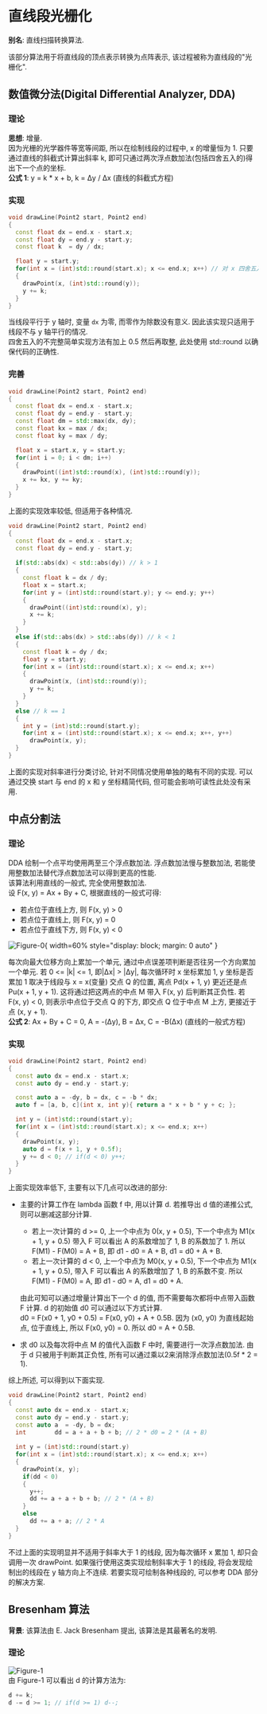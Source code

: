 # 直线段光栅化

**别名**: 直线扫描转换算法.  

该部分算法用于将直线段的顶点表示转换为点阵表示, 该过程被称为直线段的"光栅化".  

## 数值微分法(Digital Differential Analyzer, DDA)

### 理论

**思想**: 增量.  
因为光栅的光学器件等宽等间距, 所以在绘制线段的过程中, x 的增量恒为 1. 只要通过直线的斜截式计算出斜率 k, 即可只通过两次浮点数加法(包括四舍五入的)得出下一个点的坐标.  
**公式 1**: y = k * x + b, k = Δy / Δx (直线的斜截式方程)  

### 实现

```cpp
void drawLine(Point2 start, Point2 end)
{
  const float dx = end.x - start.x;
  const float dy = end.y - start.y;
  const float k  = dy / dx;

  float y = start.y;
  for(int x = (int)std::round(start.x); x <= end.x; x++) // 对 x 四舍五入取整.  
  {
    drawPoint(x, (int)std::round(y));
    y += k;
  }
}
```

当线段平行于 y 轴时, 变量 `dx` 为零, 而零作为除数没有意义. 因此该实现只适用于线段不与 y 轴平行的情况.  
四舍五入的不完整简单实现方法有加上 0.5 然后再取整, 此处使用 std::round 以确保代码的正确性.  

### 完善

```cpp
void drawLine(Point2 start, Point2 end)
{
  const float dx = end.x - start.x;
  const float dy = end.y - start.y;
  const float dm = std::max(dx, dy);
  const float kx = max / dx;
  const float ky = max / dy;

  float x = start.x, y = start.y;
  for(int i = 0; i < dm; i++)
  {
    drawPoint((int)std::round(x), (int)std::round(y));
    x += kx, y += ky;
  }
}
```

上面的实现效率较低, 但适用于各种情况.  

```cpp
void drawLine(Point2 start, Point2 end)
{
  const float dx = end.x - start.x;
  const float dy = end.y - start.y;
  
  if(std::abs(dx) < std::abs(dy)) // k > 1
  {
    const float k = dx / dy;
    float x = start.x;
    for(int y = (int)std::round(start.y); y <= end.y; y++)
    {
      drawPoint((int)std::round(x), y);
      x += k;
    }
  }
  else if(std::abs(dx) > std::abs(dy)) // k < 1
  {
    const float k = dy / dx;
    float y = start.y;
    for(int x = (int)std::round(start.x); x <= end.x; x++)
    {
      drawPoint(x, (int)std::round(y));
      y += k;
    }
  }
  else // k == 1
  {
    int y = (int)std::round(start.y);
    for(int x = (int)std::round(start.x); x <= end.x; x++, y++)
      drawPoint(x, y);
  }
}
```

上面的实现对斜率进行分类讨论, 针对不同情况使用单独的略有不同的实现. 可以通过交换 start 与 end 的 x 和 y 坐标精简代码, 但可能会影响可读性此处没有采用.  

## 中点分割法

### 理论

DDA 绘制一个点平均使用两至三个浮点数加法. 浮点数加法慢与整数加法, 若能使用整数加法替代浮点数加法可以得到更高的性能.  
该算法利用直线的一般式, 完全使用整数加法.  
设 F(x, y) = Ax + By + C, 根据直线的一般式可得:  

- 若点位于直线上方, 则 F(x, y) > 0
- 若点位于直线上, 则 F(x, y) = 0
- 若点位于直线下方, 则 F(x, y) < 0

![Figure-0](assets/中点分割法.png){ width=60% style="display: block; margin: 0 auto" }  

每次向最大位移方向上累加一个单元, 通过中点误差项判断是否往另一个方向累加一个单元. 若 0 <= |k| <= 1, 即|Δx| > |Δy|, 每次循环时 x 坐标累加 1, y 坐标是否累加 1 取决于线段与 x = x(变量) 交点 Q 的位置, 离点 Pd(x + 1, y) 更近还是点 Pu(x + 1, y + 1). 这将通过把这两点的中点 M 带入 F(x, y) 后判断其正负性. 若 F(x, y) < 0, 则表示中点位于交点 Q 的下方, 即交点 Q 位于中点 M 上方, 更接近于点 (x, y + 1).  
**公式 2**: Ax + By + C = 0, A = -(Δy), B = Δx, C = -B(Δx) (直线的一般式方程)  

### 实现

```cpp
void drawLine(Point2 start, Point2 end)
{
  const auto dx = end.x - start.x;
  const auto dy = end.y - start.y;

  const auto a = -dy, b = dx, c = -b * dx;
  auto f = [a, b, c](int x, int y){ return a * x + b * y + c; };

  int y = (int)std::round(start.y);
  for(int x = (int)std::round(start.x); x <= end.x; x++)
  {
    drawPoint(x, y);
    auto d = f(x + 1, y + 0.5f);
    y += d < 0; // if(d < 0) y++;
  }
}
```

上面实现效率低下, 主要有以下几点可以改进的部分:

- 主要的计算工作在 lambda 函数 f 中, 用以计算 d. 若推导出 d 值的递推公式, 则可以删减这部分计算.  
  - 若上一次计算的 d >= 0, 上一个中点为 0(x, y + 0.5), 下一个中点为 M1(x + 1, y + 0.5) 带入 F 可以看出 A 的系数增加了 1, B 的系数加了 1. 所以 F(M1) - F(M0) = A + B, 即 d1 - d0 = A + B, d1 = d0 + A + B.
  - 若上一次计算的 d < 0, 上一个中点为 M0(x, y + 0.5), 下一个中点为 M1(x + 1, y + 0.5), 带入 F 可以看出 A 的系数增加了 1, B 的系数不变. 所以 F(M1) - F(M0) = A, 即 d1 - d0 = A, d1 = d0 + A.

  由此可知可以通过增量计算出下一个 d 的值, 而不需要每次都将中点带入函数 F 计算. d 的初始值 d0 可以通过以下方式计算.  
  d0 = F(x0 + 1, y0 + 0.5) = F(x0, y0) + A + 0.5B.
  因为 (x0, y0) 为直线起始点, 位于直线上, 所以 F(x0, y0) = 0. 所以 d0 = A + 0.5B.
- 求 d0 以及每次将中点 M 的值代入函数 F 中时, 需要进行一次浮点数加法. 由于 d 只被用于判断其正负性, 所有可以通过乘以2来消除浮点数加法(0.5f * 2 = 1).

综上所述, 可以得到以下面实现.

```cpp
void drawLine(Point2 start, Point2 end)
{
  const auto dx = end.x - start.x;
  const auto dy = end.y - start.y;
  const auto a  = -dy, b = dx;
  int        dd = a + a + b + b; // 2 * d0 = 2 * (A + B)
  
  int y = (int)std::round(start.y)
  for(int x = (int)std::round(start.x); x <= end.x; x++)
  {
    drawPoint(x, y);
    if(dd < 0)
    {
      y++;
      dd += a + a + b + b; // 2 * (A + B)
    }
    else
      dd += a + a; // 2 * A
  }
}
```

不过上面的实现明显并不适用于斜率大于 1 的线段, 因为每次循环 x 累加 1, 却只会调用一次 drawPoint. 如果强行使用这类实现绘制斜率大于 1 的线段, 将会发现绘制出的线段在 y 轴方向上不连续. 若要实现可绘制各种线段的, 可以参考 DDA 部分的解决方案.  

## Bresenham 算法

**背景**: 该算法由 E. Jack Bresenham 提出, 该算法是其最著名的发明.  

### 理论

![Figure-1](assets/Bresenham.png)  
由 Figure-1 可以看出 d 的计算方法为:

```cpp
d += k;
d -= d >= 1; // if(d >= 1) d--;
```
